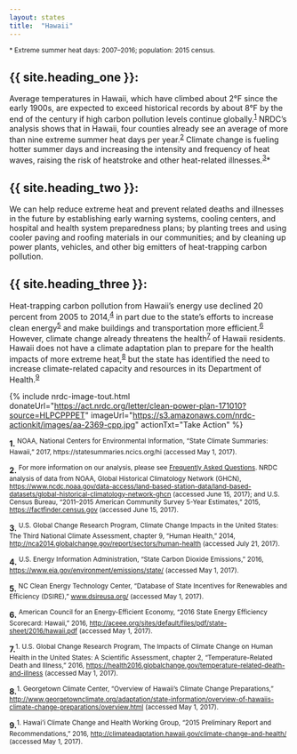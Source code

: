 ```yaml
---
layout: states
title:  "Hawaii"
---
```

<sup>* Extreme summer heat days: 2007–2016; population: 2015 census.</sup>

## {{ site.heading_one }}:
Average temperatures in Hawaii, which have climbed about 2°F since the early 1900s, are expected to exceed historical records by about 8°F by the end of the century if high carbon pollution levels continue globally.<sup>[1](#f1)</sup> NRDC’s analysis shows that in Hawaii, four counties already see an average of more than nine extreme summer heat days per year.<sup>[2](#f2)</sup> Climate change is fueling hotter summer days and increasing the intensity and frequency of heat waves, raising the risk of heatstroke and other heat-related illnesses.<sup>[3](#f3)</sup>*

## {{ site.heading_two }}:
We can help reduce extreme heat and prevent related deaths and illnesses in the future by establishing early warning systems, cooling centers, and hospital and health system preparedness plans; by planting trees and using cooler paving and roofing materials in our communities; and by cleaning up power plants, vehicles, and other big emitters of heat-trapping carbon pollution.

## {{ site.heading_three }}:
Heat-trapping carbon pollution from Hawaii’s energy use declined 20 percent from 2005 to 2014,<sup>[4](#f4)</sup> in part due to the state’s efforts to increase clean energy<sup>[5](#f5)</sup> and make buildings and transportation more efficient.<sup>[6](#f6)</sup> However, climate change already threatens the health<sup>[7](#f7)</sup> of Hawaii residents. Hawaii does not have a climate adaptation plan to prepare for the health impacts of more extreme heat,<sup>[8](#f8)</sup> but the state has identified the need to increase climate-related capacity and resources in its Department of Health.<sup>[9](#f9)</sup>



{% include nrdc-image-tout.html donateUrl="https://act.nrdc.org/letter/clean-power-plan-171010?source=HLPCPPPET"
imageUrl="https://s3.amazonaws.com/nrdc-actionkit/images/aa-2369-cpp.jpg"
actionTxt="Take Action"
 %}



<footer>
<b id="f1">1.</b><sup>	NOAA, National Centers for Environmental Information, “State Climate Summaries: Hawaii,” 2017, https://statesummaries.ncics.org/hi (accessed May 1, 2017). </sup>

<b id="f2">2.</b><sup> For more information on our analysis, please see <a href="https://www.nrdc.org/resources/climate-change-and-health-extreme-heat-faqs">Frequently Asked Questions</a>. NRDC analysis of data from NOAA, Global Historical Climatology Network (GHCN), https://www.ncdc.noaa.gov/data-access/land-based-station-data/land-based-datasets/global-historical-climatology-network-ghcn (accessed June 15, 2017); and U.S. Census Bureau, “2011–2015 American Community Survey 5-Year Estimates,” 2015, https://factfinder.census.gov (accessed June 15, 2017). 
</sup>

<b id="f3">3.</b><sup>	U.S. Global Change Research Program, Climate Change Impacts in the United States: The Third National Climate Assessment, chapter 9, “Human Health,” 2014, http://nca2014.globalchange.gov/report/sectors/human-health (accessed July 21, 2017). </sup>

<b id="f4">4.</b><sup>	U.S. Energy Information Administration, “State Carbon Dioxide Emissions,” 2016, https://www.eia.gov/environment/emissions/state/ (accessed May 1, 2017). </sup>

<b id="f5">5.</b><sup> NC Clean Energy Technology Center, “Database of State Incentives for Renewables and Efficiency (DSIRE),” www.dsireusa.org/ (accessed May 1, 2017).</sup>

<b id="f6">6.</b><sup> American Council for an Energy-Efficient Economy, “2016 State Energy Efficiency Scorecard: Hawaii,” 2016, http://aceee.org/sites/default/files/pdf/state-sheet/2016/hawaii.pdf (accessed May 1, 2017). 
</sup>

<b id="f7">7.</b><sup>1.	U.S. Global Change Research Program, The Impacts of Climate Change on Human Health in the United States: A Scientific Assessment, chapter 2, “Temperature-Related Death and Illness,” 2016, https://health2016.globalchange.gov/temperature-related-death-and-illness (accessed May 1, 2017). </sup>

<b id="f8">8.</b><sup>1.	Georgetown Climate Center, “Overview of Hawaii’s Climate Change Preparations,” http://www.georgetownclimate.org/adaptation/state-information/overview-of-hawaiis-climate-change-preparations/overview.html (accessed May 1, 2017). </sup>

<b id="f9">9.</b><sup>1.	Hawai’i Climate Change and Health Working Group, “2015 Preliminary Report and Recommendations,” 2016, http://climateadaptation.hawaii.gov/climate-change-and-health/ (accessed May 1, 2017).
</sup>

</footer>
